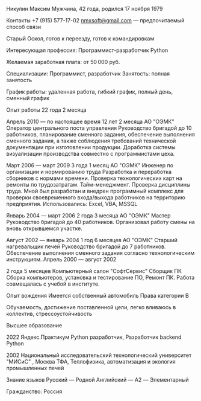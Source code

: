 Никулин Максим
Мужчина, 42 года, родился 17 ноября 1979

Контакты
 +7 (915) 577-17-02
nmxsoft@gmail.com — предпочитаемый способ связи

Старый Оскол, готов к переезду, готов к командировкам

Интересующая профессия:
Программист-разработчик Python

Желаемая заработная плата:
от 50 000 руб.

Специализации:
Программист, разработчик
Занятость: полная занятость

График работы: удаленная работа, гибкий график, полный день, сменный график

Опыт работы 22 года 2 месяца

Апрель 2010 — по настоящее время
12 лет 2 месяца
АО "ОЭМК"
Оператор центрального поста управления
Руководство бригадой до 10 работников, планирование сменного задания, обеспечение выполнения сменного задания, а также соблюдения требований технической документации при изготовлении продукции.
Доработка системы визуализации производства совместно с программистами цеха.

Март 2006 — март 2009
3 года 1 месяц
АО "ОЭМК"
Инженер по организации и нормированию труда
Разработка и переработка сборников с нормами времени. Проверка технологических карт на ремонты по трудозатратам. Тайм-менеджмент. Проверка дисциплины труда.
Мной был разработан и внедрен программный комплекс для проверки своевременного входа/выхода работников на территорию предприятия. Использовались: Excel, VBA, MSSQL

Январь 2004 — март 2006
2 года 3 месяца
АО "ОЭМК"
Мастер
Руководство бригадой до 40 работников.
Организовал работу смены на вновь открывшемся участке.

Август 2002 — январь 2004
1 год 6 месяцев
АО "ОЭМК"
Старший нагревальщик печей
Руководство бригадой до 7 работников. Обеспечение выполнения сменного задания согласно технологическим инструкциям.
Апрель 2000 — август 2002

2 года 5 месяцев
Компьютерный салон "СофтСервис"
Сборщик ПК
Сборка компьютеров, установка и тестирование ПО, Ремонт ПК.
Работа совмещалась с учебой в институте.

Опыт вождения
Имеется собственный автомобиль
Права категории B

Обучаемость, достижение поставленной цели, легко вливаюсь в коллектив, стрессоустойчивость

Высшее образование

2022
Яндекс.Практикум
Python разработчик, Разработчик backend Python

2002
Национальный исследовательский технологический университет "МИСиС" , Москва
ТФА, Теплофизика, автоматизация и экология промышленных печей

Знание языков
Русский — Родной
Английский — A2 — Элементарный

Гражданство: Россия

